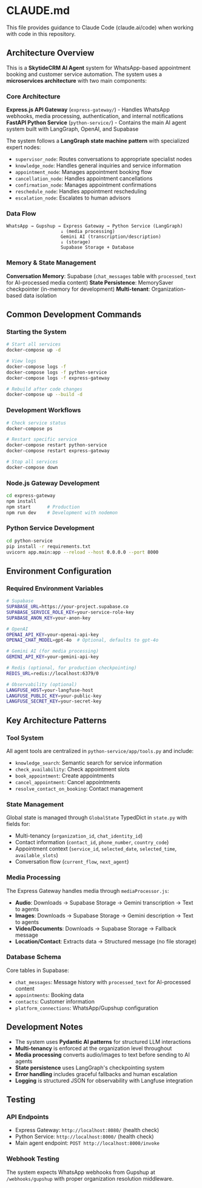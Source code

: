 # CLAUDE.md

This file provides guidance to Claude Code (claude.ai/code) when working with code in this repository.

## Architecture Overview

This is a **SkytideCRM AI Agent** system for WhatsApp-based appointment booking and customer service automation. The system uses a **microservices architecture** with two main components:

### Core Architecture

**Express.js API Gateway** (`express-gateway/`) - Handles WhatsApp webhooks, media processing, authentication, and internal notifications
**FastAPI Python Service** (`python-service/`) - Contains the main AI agent system built with LangGraph, OpenAI, and Supabase

The system follows a **LangGraph state machine pattern** with specialized expert nodes:
- `supervisor_node`: Routes conversations to appropriate specialist nodes
- `knowledge_node`: Handles general inquiries and service information
- `appointment_node`: Manages appointment booking flow
- `cancellation_node`: Handles appointment cancellations
- `confirmation_node`: Manages appointment confirmations  
- `reschedule_node`: Handles appointment rescheduling
- `escalation_node`: Escalates to human advisors

### Data Flow

```
WhatsApp → Gupshup → Express Gateway → Python Service (LangGraph)
                    ↓ (media processing)
                    Gemini AI (transcription/description)
                    ↓ (storage)
                    Supabase Storage + Database
```

### Memory & State Management

**Conversation Memory**: Supabase (`chat_messages` table with `processed_text` for AI-processed media content)
**State Persistence**: MemorySaver checkpointer (in-memory for development)
**Multi-tenant**: Organization-based data isolation

## Common Development Commands

### Starting the System
```bash
# Start all services
docker-compose up -d

# View logs
docker-compose logs -f
docker-compose logs -f python-service
docker-compose logs -f express-gateway

# Rebuild after code changes
docker-compose up --build -d
```

### Development Workflows
```bash
# Check service status
docker-compose ps

# Restart specific service
docker-compose restart python-service
docker-compose restart express-gateway

# Stop all services
docker-compose down
```

### Node.js Gateway Development
```bash
cd express-gateway
npm install
npm start      # Production
npm run dev    # Development with nodemon
```

### Python Service Development
```bash
cd python-service
pip install -r requirements.txt
uvicorn app.main:app --reload --host 0.0.0.0 --port 8000
```

## Environment Configuration

### Required Environment Variables
```bash
# Supabase
SUPABASE_URL=https://your-project.supabase.co
SUPABASE_SERVICE_ROLE_KEY=your-service-role-key
SUPABASE_ANON_KEY=your-anon-key

# OpenAI
OPENAI_API_KEY=your-openai-api-key
OPENAI_CHAT_MODEL=gpt-4o  # Optional, defaults to gpt-4o

# Gemini AI (for media processing)
GEMINI_API_KEY=your-gemini-api-key

# Redis (optional, for production checkpointing)
REDIS_URL=redis://localhost:6379/0

# Observability (optional)
LANGFUSE_HOST=your-langfuse-host
LANGFUSE_PUBLIC_KEY=your-public-key
LANGFUSE_SECRET_KEY=your-secret-key
```

## Key Architecture Patterns

### Tool System
All agent tools are centralized in `python-service/app/tools.py` and include:
- `knowledge_search`: Semantic search for service information
- `check_availability`: Check appointment slots
- `book_appointment`: Create appointments
- `cancel_appointment`: Cancel appointments
- `resolve_contact_on_booking`: Contact management

### State Management
Global state is managed through `GlobalState` TypedDict in `state.py` with fields for:
- Multi-tenancy (`organization_id`, `chat_identity_id`)
- Contact information (`contact_id`, `phone_number`, `country_code`)
- Appointment context (`service_id`, `selected_date`, `selected_time`, `available_slots`)
- Conversation flow (`current_flow`, `next_agent`)

### Media Processing
The Express Gateway handles media through `mediaProcessor.js`:
- **Audio**: Downloads → Supabase Storage → Gemini transcription → Text to agents
- **Images**: Downloads → Supabase Storage → Gemini description → Text to agents  
- **Video/Documents**: Downloads → Supabase Storage → Fallback message
- **Location/Contact**: Extracts data → Structured message (no file storage)

### Database Schema
Core tables in Supabase:
- `chat_messages`: Message history with `processed_text` for AI-processed content
- `appointments`: Booking data
- `contacts`: Customer information
- `platform_connections`: WhatsApp/Gupshup configuration

## Development Notes

- The system uses **Pydantic AI patterns** for structured LLM interactions
- **Multi-tenancy** is enforced at the organization level throughout
- **Media processing** converts audio/images to text before sending to AI agents
- **State persistence** uses LangGraph's checkpointing system
- **Error handling** includes graceful fallbacks and human escalation
- **Logging** is structured JSON for observability with Langfuse integration

## Testing

### API Endpoints
- Express Gateway: `http://localhost:8080/` (health check)
- Python Service: `http://localhost:8000/` (health check)
- Main agent endpoint: `POST http://localhost:8000/invoke`

### Webhook Testing
The system expects WhatsApp webhooks from Gupshup at `/webhooks/gupshup` with proper organization resolution middleware.